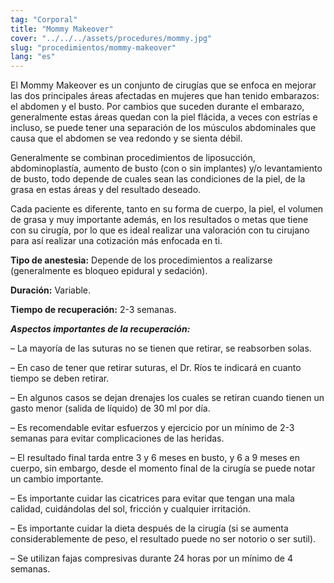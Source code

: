 ```yaml
---
tag: "Corporal"
title: "Mommy Makeover"
cover: "../../../assets/procedures/mommy.jpg"
slug: "procedimientos/mommy-makeover"
lang: "es"
---
```


El Mommy Makeover es un conjunto de cirugías que se enfoca en mejorar las dos principales áreas afectadas en mujeres que han tenido embarazos: el abdomen y el busto. Por cambios que suceden durante el embarazo, generalmente estas áreas quedan con la piel flácida, a veces con estrías e incluso, se puede tener una separación de los músculos abdominales que causa que el abdomen se vea redondo y se sienta débil.

Generalmente se combinan procedimientos de liposucción, abdominoplastía, aumento de busto (con o sin implantes) y/o levantamiento de busto, todo depende de cuales sean las condiciones de la piel, de la grasa en estas áreas y del resultado deseado.

Cada paciente es diferente, tanto en su forma de cuerpo, la piel, el volumen de grasa y muy importante además, en los resultados o metas que tiene con su cirugía, por lo que es ideal realizar una valoración con tu cirujano para así realizar una cotización más enfocada en ti.

**Tipo de anestesia:** Depende de los procedimientos a realizarse (generalmente es bloqueo epidural y sedación).

**Duración:** Variable.

**Tiempo de recuperación:** 2-3 semanas.

**_Aspectos importantes de la recuperación:_**

– La mayoría de las suturas no se tienen que retirar, se reabsorben solas.

– En caso de tener que retirar suturas, el Dr. Ríos te indicará en cuanto tiempo se deben retirar.

– En algunos casos se dejan drenajes los cuales se retiran cuando tienen un gasto menor (salida de líquido) de 30 ml por día.

– Es recomendable evitar esfuerzos y ejercicio por un mínimo de 2-3 semanas para evitar complicaciones de las heridas.

– El resultado final tarda entre 3 y 6 meses en busto, y 6 a 9 meses en cuerpo, sin embargo, desde el momento final de la cirugía se puede notar un cambio importante.

– Es importante cuidar las cicatrices para evitar que tengan una mala calidad, cuidándolas del sol, fricción y cualquier irritación.

– Es importante cuidar la dieta después de la cirugía (si se aumenta considerablemente de peso, el resultado puede no ser notorio o ser sutil).

– Se utilizan fajas compresivas durante 24 horas por un mínimo de 4 semanas.
